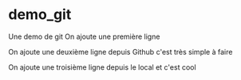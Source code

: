 # demo_git
Une demo de git
On ajoute une première ligne 

On ajoute une deuxième ligne depuis Github c'est très simple à faire

On ajoute une troisième ligne depuis le local et c'est cool
